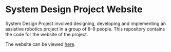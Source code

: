 # System Design Project Website
System Design Project involved designing, developing and implementing an assistive robotics project in a group of 8-9 people. This repository contains the code for the website of the project.

The website can be viewed [here](https://psadh99.github.io/SDP_Website/).
